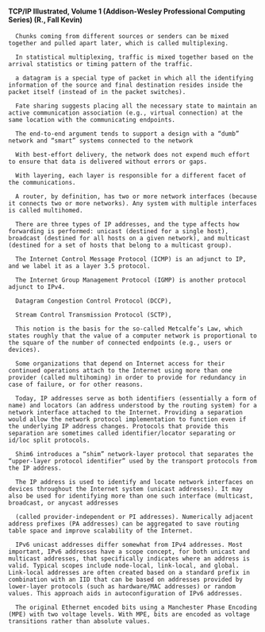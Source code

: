 #### TCP/IP Illustrated, Volume 1 (Addison-Wesley Professional Computing Series) (R., Fall Kevin)
      Chunks coming from different sources or senders can be mixed together and pulled apart later, which is called multiplexing.

      In statistical multiplexing, traffic is mixed together based on the arrival statistics or timing pattern of the traffic.

      a datagram is a special type of packet in which all the identifying information of the source and final destination resides inside the packet itself (instead of in the packet switches).

      Fate sharing suggests placing all the necessary state to maintain an active communication association (e.g., virtual connection) at the same location with the communicating endpoints.

      The end-to-end argument tends to support a design with a “dumb” network and “smart” systems connected to the network

      With best-effort delivery, the network does not expend much effort to ensure that data is delivered without errors or gaps.

      With layering, each layer is responsible for a different facet of the communications.

      A router, by definition, has two or more network interfaces (because it connects two or more networks). Any system with multiple interfaces is called multihomed.

      There are three types of IP addresses, and the type affects how forwarding is performed: unicast (destined for a single host), broadcast (destined for all hosts on a given network), and multicast (destined for a set of hosts that belong to a multicast group).

      The Internet Control Message Protocol (ICMP) is an adjunct to IP, and we label it as a layer 3.5 protocol.

      The Internet Group Management Protocol (IGMP) is another protocol adjunct to IPv4.

      Datagram Congestion Control Protocol (DCCP),

      Stream Control Transmission Protocol (SCTP),

      This notion is the basis for the so-called Metcalfe’s Law, which states roughly that the value of a computer network is proportional to the square of the number of connected endpoints (e.g., users or devices).

      Some organizations that depend on Internet access for their continued operations attach to the Internet using more than one provider (called multihoming) in order to provide for redundancy in case of failure, or for other reasons.

      Today, IP addresses serve as both identifiers (essentially a form of name) and locators (an address understood by the routing system) for a network interface attached to the Internet. Providing a separation would allow the network protocol implementation to function even if the underlying IP address changes. Protocols that provide this separation are sometimes called identifier/locator separating or id/loc split protocols.

      Shim6 introduces a “shim” network-layer protocol that separates the “upper-layer protocol identifier” used by the transport protocols from the IP address.

      The IP address is used to identify and locate network interfaces on devices throughout the Internet system (unicast addresses). It may also be used for identifying more than one such interface (multicast, broadcast, or anycast addresses

      (called provider-independent or PI addresses). Numerically adjacent address prefixes (PA addresses) can be aggregated to save routing table space and improve scalability of the Internet.

      IPv6 unicast addresses differ somewhat from IPv4 addresses. Most important, IPv6 addresses have a scope concept, for both unicast and multicast addresses, that specifically indicates where an address is valid. Typical scopes include node-local, link-local, and global. Link-local addresses are often created based on a standard prefix in combination with an IID that can be based on addresses provided by lower-layer protocols (such as hardware/MAC addresses) or random values. This approach aids in autoconfiguration of IPv6 addresses.

      The original Ethernet encoded bits using a Manchester Phase Encoding (MPE) with two voltage levels. With MPE, bits are encoded as voltage transitions rather than absolute values.

